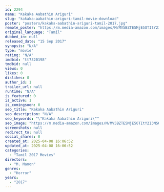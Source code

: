 ```yaml
---
id: 2294
name: "Kakaka Aabathin Ariguri"
slug: "kakaka-aabathin-ariguri-tamil-movie-download"
poster: "posters/kakaka-aabathin-ariguri-tamil-2017.jpg"
remote_poster: "https://m.media-amazon.com/images/M/MV5BZTE5MjE5OTItY2I3NS00ZWQ2LTg2NDUtN2UxZjAxOGIxY2Q0XkEyXkFqcGdeQXVyNDQ5NDQ0Nzk@._V1_SX300.jpg"
original_language: "Tamil"
dubbed_in: null
released_date: "15 Sep 2017"
synopsis: "N/A"
type: "movie"
rating: "N/A"
imdbid: "tt7320198"
tmdbid: null
views: 0
likes: 0
dislikes: 0
author_id: 1
trailer_url: null
runtime: "N/A"
is_featured: 0
is_active: 1
is_comingsoon: 0
seo_title: "Kakaka Aabathin Ariguri"
seo_description: "N/A"
seo_keywords: "\"Kakaka Aabathin Ariguri\""
seo_image: "https://m.media-amazon.com/images/M/MV5BZTE5MjE5OTItY2I3NS00ZWQ2LTg2NDUtN2UxZjAxOGIxY2Q0XkEyXkFqcGdeQXVyNDQ5NDQ0Nzk@._V1_SX300.jpg"
screenshots: null
redirect_to: null
social_shares: 0
created_at: 2025-04-08 16:06:52
updated_at: 2025-04-08 16:06:52
categories:
  - "Tamil 2017 Movies"
directors:
  - "M. Manon"
genres:
  - "Horror"
years:
  - "2017"
---
```

